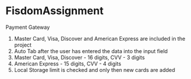 # FisdomAssignment
Payment Gateway

1. Master Card, Visa, Discover and American Express are included in the project
2. Auto Tab after the user has entered the data into the input field
3. Master Card, Visa, Discover - 16 digits, CVV - 3 digits
4. American Express - 15 digits, CVV - 4 digits
5. Local Storage limit is checked and only then new cards are added
